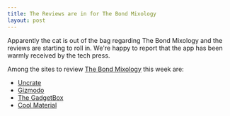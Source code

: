 ```yaml
---
title: The Reviews are in for The Bond Mixology 
layout: post
---
```


Apparently the cat is out of the bag regarding The Bond Mixology and the reviews are starting to roll in. We're happy to report that the app has been warmly received by the tech press.  

Among the sites to review [The Bond Mixology] this week are:
* [Uncrate]
* [Gizmodo]
* [The GadgetBox]
* [Cool Material]

[The Bond Mixology]:http://www.bondmixology.com
[Uncrate]:http://uncrate.com/stuff/bond-mixology-app/
[Gizmodo]:http://gizmo.do/jd70A8
[The GadgetBox]:http://bit.ly/iCNiRg
[Cool Material]:http://coolmaterial.com/tech/the-bond-mixology-app/